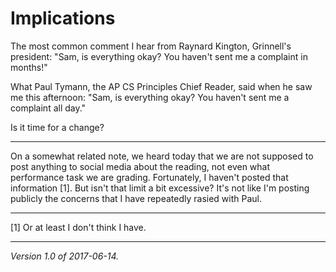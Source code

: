 Implications
============

The most common comment I hear from Raynard Kington, Grinnell's president:
"Sam, is everything okay?  You haven't sent me a complaint in months!"

What Paul Tymann, the AP CS Principles Chief Reader, said when he saw me
this afternoon: "Sam, is everything okay?  You haven't sent me a complaint
all day."

Is it time for a change?

---

On a somewhat related note, we heard today that we are not supposed to
post anything to social media about the reading, not even what performance
task we are grading.  Fortunately, I haven't posted that information [1].
But isn't that limit a bit excessive?  It's not like I'm posting publicly
the concerns that I have repeatedly rasied with Paul.

---

[1] Or at least I don't think I have.

---

*Version 1.0 of 2017-06-14.*
